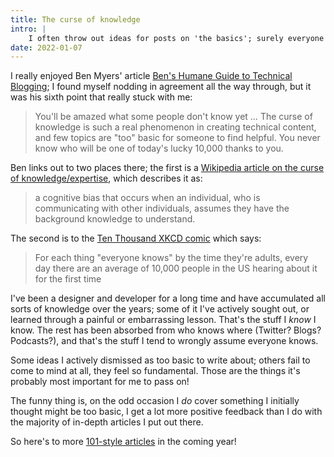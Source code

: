 ```yaml
---
title: The curse of knowledge
intro: |
    I often throw out ideas for posts on 'the basics'; surely everyone knows that stuff already? Well, I think I've been doing the wrong thing!
date: 2022-01-07
---
```


I really enjoyed Ben Myers' article [Ben's Humane Guide to Technical Blogging](https://benmyers.dev/blog/humane-blogging/); I found myself nodding in agreement all the way through, but it was his sixth point that really stuck with me:

> You'll be amazed what some people don't know yet … The curse of knowledge is such a real phenomenon in creating technical content, and few topics are "too" basic for someone to find helpful. You never know who will be one of today's lucky 10,000 thanks to you.

Ben links out to two places there; the first is a [Wikipedia article on the curse of knowledge/expertise](https://en.wikipedia.org/wiki/Curse_of_knowledge), which describes it as:

> a cognitive bias that occurs when an individual, who is communicating with other individuals, assumes they have the background knowledge to understand.

The second is to the [Ten Thousand XKCD comic](https://xkcd.com/1053/) which says:

> For each thing "everyone knows" by the time they're adults, every day there are an average of 10,000 people in the US hearing about it for the first time

I've been a designer and developer for a long time and have accumulated all sorts of knowledge over the years; some of it I've actively sought out, or learned through a painful or embarrassing lesson. That's the stuff I *know* I know. The rest has been absorbed from who knows where (Twitter? Blogs? Podcasts?), and that's the stuff I tend to wrongly assume everyone knows.

Some ideas I actively dismissed as too basic to write about; others fail to come to mind at all, they feel so fundamental. Those are the things it's probably most important for me to pass on!

The funny thing is, on the odd occasion I *do* cover something I initially thought might be too basic, I get a lot more positive feedback than I do with the majority of in-depth articles I put out there.

So here's to more [101-style articles](https://en.wikipedia.org/wiki/101_(topic)) in the coming year!
